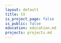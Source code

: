 ```yaml
---
layout: default
title: CV
is_project_page: false
is_public: false
education: education.md
projects: projects.md
---
```

